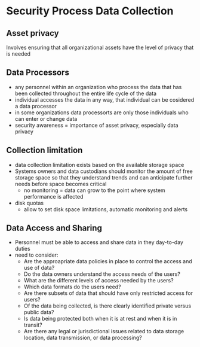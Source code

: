 # Security Process Data Collection

## Asset privacy

Involves ensuring that all organizational assets have the level of privacy that is needed

## Data Processors
* any personnel within an organization who process the data that has been collected throughout the entire life cycle of the data
* individual accesses the data in any way, that individual can be cosidered a data processor
* in some organizations data processorts are only those individuals who can enter or change data
* security awareness = importance of asset privacy, especially data privacy

## Collection limitation
* data collection limitation exists based on the available storage space
* Systems owners and data custodians should monitor the amount of free storage space so that they understand trends and can anticipate further needs before space becomes critical
  * no monitoring = data can grow to the point where system performance is affected
* disk quotas
  * allow to set disk space limitations, automatic monitoring and alerts
  
## Data Access and Sharing
* Personnel must be able to access and share data in they day-to-day duties
* need to consider:
    * Are the approapriate data policies in place to control the access and use of data?
    * Do the data owners understand the access needs of the users?
    * What are the different levels of access needed by the users?
    * Which data formats do the users need?
    * Are there subsets of data that should have only restricted access for users?
    * Of the data being collected, is there clearly identified private versus public data?
    * Is data being protected both when it is at rest and when it is in transit?
    * Are there any legal or jurisdictional issues related to data storage location, data transmission, or data processing?
    
